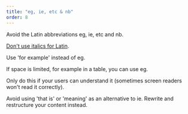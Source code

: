 ```yaml
---
title: "eg, ie, etc & nb"
order: 8
---
```


Avoid the Latin abbreviations eg, ie, etc and nb.

[Don't use italics for Latin](/formatting/#italics).

Use 'for example' instead of eg.

If space is limited, for example in a table, you can use eg.

Only do this if your users can understand it (sometimes screen readers won't read it correctly).

Avoid using 'that is' or 'meaning' as an alternative to ie. Rewrite and restructure your content instead.
